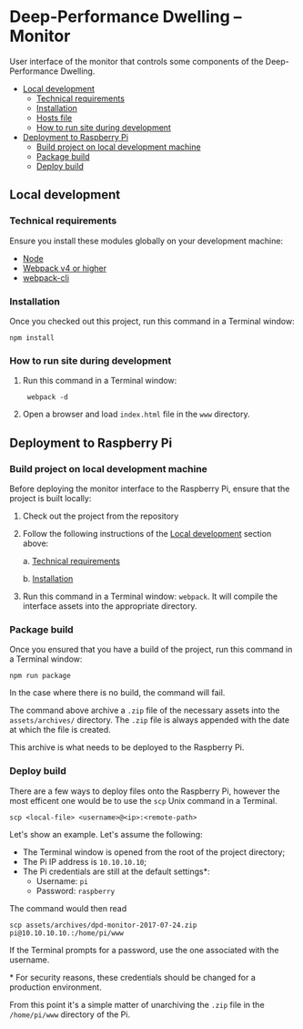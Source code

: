 # Deep-Performance Dwelling – Monitor

User interface of the monitor that controls some components of the Deep-Performance Dwelling.


- [Local development](#local-development)
  - [Technical requirements](#technical-requirements)
  - [Installation](#installation)
  - [Hosts file](#hosts-file)
  - [How to run site during development](#how-to-run-site-during-development)
- [Deployment to Raspberry Pi](#deployment-to-raspberry-pi)
  - [Build project on local development machine](#build-project-on-local-development-machine)
  - [Package build](#package-build)
  - [Deploy build](#deploy-build)


## Local development

### Technical requirements

Ensure you install these modules globally on your development machine:

- [Node](https://nodejs.org/)
- [Webpack v4 or higher](https://webpack.js.org/)
- [webpack-cli](https://webpack.js.org/api/cli/)


### Installation

Once you checked out this project, run this command in a Terminal window:

    npm install


### How to run site during development

1. Run this command in a Terminal window:

        webpack -d

2. Open a browser and load `index.html` file in the `www` directory.


## Deployment to Raspberry Pi

### Build project on local development machine

Before deploying the monitor interface to the Raspberry Pi, ensure that the project is built locally:

1. Check out the project from the repository

2. Follow the following instructions of the [Local development](#local-development) section above:  

    a. [Technical requirements](#technical-requirements)
    
    b. [Installation](#installation)  

3. Run this command in a Terminal window: `webpack`. It will compile the interface assets into the appropriate directory.


### Package build

Once you ensured that you have a build of the project, run this command in a Terminal window:

    npm run package

In the case where there is no build, the command will fail.

The command above archive a `.zip` file of the necessary assets into the `assets/archives/` directory. The `.zip` file is always appended with the date at which the file is created.

This archive is what needs to be deployed to the Raspberry Pi.


### Deploy build

There are a few ways to deploy files onto the Raspberry Pi, however the most efficent one would be to use the `scp` Unix command in a Terminal.

    scp <local-file> <username>@<ip>:<remote-path>

Let's show an example. Let's assume the following:

- The Terminal window is opened from the root of the project directory;
- The Pi IP address is `10.10.10.10`;
- The Pi credentials are still at the default settings*:
    - Username: `pi`
    - Password: `raspberry`

The command would then read

    scp assets/archives/dpd-monitor-2017-07-24.zip pi@10.10.10.10.:/home/pi/www

If the Terminal prompts for a password, use the one associated with the username.

\* For security reasons, these credentials should be changed for a production environment.

From this point it's a simple matter of unarchiving the `.zip` file in the `/home/pi/www` directory of the Pi.